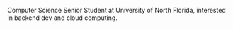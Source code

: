 Computer Science Senior Student at University of North Florida, interested in backend dev and cloud computing.

